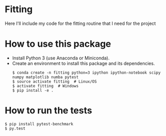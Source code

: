 # Fitting
Here I'll include my code for the fitting routine that I need for the project

# How to use this package

* Install Python 3 (use Anaconda or Miniconda).
* Create an environment to install this package and its dependencies.
    ```
    $ conda create -n fitting python=3 ipython ipython-notebook scipy numpy matplotlib numba pytest
    $ source activate fitting  # Linux/OS
    $ activate fitting  # Windows
    $ pip install -e .
    ```

# How to run the tests

```
$ pip install pytest-benchmark
$ py.test
```
